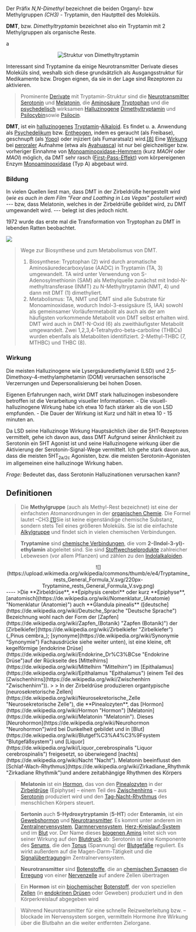 Der Präfix *N,N-Dimethyl* bezeichnet  die beiden Organyl- bzw Methylgruppen *(CH3)* - Tryptamin, den Hautptteil des Moleküls.

**DMT**, bzw. *Dimethyltryptamin* bezeichnet also ein Tryptamin mit 2 Methylgruppen als organische Reste. 

<span>a</span><center>
![Struktur von Dimethyltryptamin](https://upload.wikimedia.org/wikipedia/commons/thumb/3/35/Dimethyltryptamine_2.svg/200px-Dimethyltryptamine_2.svg.png)
</center>

Interessant sind Tryptamine da einige Neurotransmitter Derivate dieses Moleküls sind, weshalb sich diese grundsätzlich als Ausgangsstruktur für Medikamente bzw. Drogen eignen, da sie in der Lage sind  Rezeptoren zu aktivieren.


> Prominente [Derivate](https://de.wikipedia.org/wiki/Derivat_(Chemie) "Derivat (Chemie)") mit Tryptamin-Struktur sind die [Neurotransmitter](https://de.wikipedia.org/wiki/Neurotransmitter "Neurotransmitter") [Serotonin](https://de.wikipedia.org/wiki/Serotonin "Serotonin") und [Melatonin](https://de.wikipedia.org/wiki/Melatonin "Melatonin"), die [Aminosäure](https://de.wikipedia.org/wiki/Aminos%C3%A4uren "Aminosäuren")  [Tryptophan](https://de.wikipedia.org/wiki/Tryptophan "Tryptophan") und die [psychedelisch](https://de.wikipedia.org/wiki/Psychedelikum "Psychedelikum") wirksamen [Halluzinogene](https://de.wikipedia.org/wiki/Halluzinogen "Halluzinogen")  [Dimethyltryptamin](https://de.wikipedia.org/wiki/Dimethyltryptamin "Dimethyltryptamin") und [Psilocybin](https://de.wikipedia.org/wiki/Psilocybin "Psilocybin")sowie [Psilocin](https://de.wikipedia.org/wiki/Psilocin "Psilocin").



 **DMT**, ist ein [halluzinogenes](https://de.wikipedia.org/wiki/Halluzinogen "Halluzinogen")  [Tryptamin](https://de.wikipedia.org/wiki/Tryptamine "Tryptamine")-[Alkaloid](https://de.wikipedia.org/wiki/Alkaloid "Alkaloid"). Es findet u. a. Anwendung als [Psychedelikum](https://de.wikipedia.org/wiki/Psychedelikum "Psychedelikum") bzw. [Entheogen](https://de.wikipedia.org/wiki/Entheogen "Entheogen"), indem es geraucht (als Freibase), geschnupft (als [Yopo](https://de.wikipedia.org/wiki/Yopo#Verwendung "Yopo")) oder injiziert (als Fumaratsalz) wird.[[8]](https://de.wikipedia.org/wiki/Dimethyltryptamin#cite_note-Strassman-8) Eine [Wirkung](https://de.wikipedia.org/wiki/Wirkung_(Pharmakologie) "Wirkung (Pharmakologie)") bei [peroraler](https://de.wikipedia.org/wiki/Peroral "Peroral") Aufnahme (etwa als [Ayahuasca](https://de.wikipedia.org/wiki/Ayahuasca "Ayahuasca")) ist nur bei gleichzeitiger bzw. vorheriger Einnahme von [Monoaminooxidase-Hemmern](https://de.wikipedia.org/wiki/Monoaminooxidase-Hemmer "Monoaminooxidase-Hemmer") (kurz _MAOH_ oder _MAOI_) möglich, da DMT sehr rasch ([First-Pass-Effekt](https://de.wikipedia.org/wiki/First-Pass-Effekt "First-Pass-Effekt")) vom körpereigenen Enzym [Monoaminooxidase](https://de.wikipedia.org/wiki/Monoaminooxidase "Monoaminooxidase") (Typ A) abgebaut wird.

### Bildung
In vielen Quellen liest man, dass DMT in der Zirbeldrüße hergestellt wird (*wie es auch in dem Film "Fear and Loathing in Las Vegas" postuliert wird*) --- bzw, dass Melatonin, welches in der Zirbeldrüße gebildet wird, zu DMT umgewandelt wird. --- belegt ist dies jedoch nicht.

1972 wurde das erste mal die Transformation von Tryptophan zu DMT in lebenden Ratten beobachtet. 

![](https://www.ncbi.nlm.nih.gov/pmc/articles/PMC6088236/bin/fnins-12-00536-g0002.jpg)
> Wege zur Biosynthese und zum Metabolismus von DMT. 
> 1. Biosynthese: Tryptophan (2) wird durch aromatische Aminosäuredecarboxylase (AADC) in Tryptamin (TA, 3) umgewandelt. TA wird unter Verwendung von S-Adenosylmethionin (SAM) als Methylquelle zunächst mit Indol-N-methyltransferase (INMT) zu N-Methyltryptamin (NMT, 4) und dann mit DMT (1) dimethyliert. 
> 2. Metabolismus: TA, NMT und DMT sind alle Substrate für Monoaminoxidase, wodurch Indol-3-essigsäure (5, IAA) sowohl als gemeinsamer Vorläufermetabolit als auch als der am häufigsten vorkommende Metabolit von DMT selbst erhalten wird. DMT wird auch in DMT-N-Oxid (6) als zweithäufigster Metabolit umgewandelt. Zwei 1,2,3,4-Tetrahydro-beta-carboline (THBCs) wurden ebenfalls als Metaboliten identifiziert. 2-Methyl-THBC (7, MTHBC) und THBC (8).
### Wirkung
Die meisten Halluzinogene wie Lysergsäurediethylamid (LSD) und 2,5-Dimethoxy-4-methylamphetamin (DOM) verursachen sensorische Verzerrungen und Depersonalisierung bei hohen Dosen.

Eigenen Erfahrungen nach, wirkt DMT stark halluzinogen insbesondere betroffen ist die Verarbeitung visueller Informationen. - Die visuell-halluzinogene Wirkung habe ich etwa 10 fach stärker als die von LSD empfunden. -  Die Dauer der Wirkung ist Kurz und hält in etwa 10 - 15 minuten an.

Da LSD seine Halluzinoge Wirkung Hauptsächlich über die 5HT-Rezeptoren vermittelt, gehe ich davon aus, dass DMT Aufgrund seiner Ähnlichkeit zu Serotonin ein 5HT Agonist ist und seine Halluzinogene wirkung über die Aktivierung der Serotonin-Signal-Wege vermittelt. Ich gehe stark davon aus, dass die meisten 5HT<sub>2a/2c</sub> Agonisten, bzw. die meisten Serotonin-Agonisten  im allgemeinen eine halluzinoge Wirkung haben.

*Frage:*
Bedeutet das, dass Serotonin Halluzinationen verursachen kann? 
 
## Definitionen

> Die **Methylgruppe** (auch als Methyl-Rest bezeichnet) ist eine der einfachsten Atomanordnungen in der [organischen Chemie](https://de.wikipedia.org/wiki/Organische_Chemie "Organische Chemie"). Die Formel lautet –CH3.[[1]](https://de.wikipedia.org/wiki/Methylgruppe#cite_note-ABC_Chemie-1)Sie ist keine eigenständige chemische Substanz, sondern stets Teil eines größeren Moleküls. Sie ist die einfachste [Alkylgruppe](https://de.wikipedia.org/wiki/Alkylgruppe "Alkylgruppe") und findet sich in vielen chemischen Verbindungen.

>  **Tryptamine** sind [chemische Verbindungen](https://de.wikipedia.org/wiki/Chemische_Verbindung "Chemische Verbindung"), die vom **2-(Indol-3-yl)-ethylamin** abgeleitet sind. Sie sind [Stoffwechselprodukte](https://de.wikipedia.org/wiki/Stoffwechselprodukt "Stoffwechselprodukt") zahlreicher Lebewesen (vor allem Pflanzen) und zählen zu den [Indolalkaloiden](https://de.wikipedia.org/wiki/Indolalkaloide "Indolalkaloide"). 
<center>![](https://upload.wikimedia.org/wikipedia/commons/thumb/e/e4/Tryptamine_rests_General_Formula_V.svg/220px-Tryptamine_rests_General_Formula_V.svg.png)</center>
----
>Die  **Zirbeldrüse**,  **Epiphysis cerebri**  oder kurz  **Epiphyse**,  [anatomisch](https://de.wikipedia.org/wiki/Nomenklatur_(Anatomie) "Nomenklatur (Anatomie)")  auch  **Glandula pinealis**  ([deutsche](https://de.wikipedia.org/wiki/Deutsche_Sprache "Deutsche Sprache")  Bezeichnung wohl nach der Form der  [Zapfen](https://de.wikipedia.org/wiki/Zapfen_(Botanik) "Zapfen (Botanik)")  der  [Zirbelkiefer](https://de.wikipedia.org/wiki/Zirbelkiefer "Zirbelkiefer")  (_Pinus cembra_);  [synonyme](https://de.wikipedia.org/wiki/Synonymie "Synonymie")  Fachausdrücke siehe weiter unten), ist eine kleine, oft kegelförmige  [endokrine Drüse](https://de.wikipedia.org/wiki/Endokrine_Dr%C3%BCse "Endokrine Drüse")auf der Rückseite des  [Mittelhirns](https://de.wikipedia.org/wiki/Mittelhirn "Mittelhirn")  im  [Epithalamus](https://de.wikipedia.org/wiki/Epithalamus "Epithalamus")  (einem Teil des  [Zwischenhirns](https://de.wikipedia.org/wiki/Zwischenhirn "Zwischenhirn")).
>
> In der Zirbeldrüse produzieren organtypische  [neurosekretorische Zellen](https://de.wikipedia.org/wiki/Neurosekretorische_Zelle "Neurosekretorische Zelle"), die  **Pinealozyten**, das  [Hormon](https://de.wikipedia.org/wiki/Hormon "Hormon")  [Melatonin](https://de.wikipedia.org/wiki/Melatonin "Melatonin"). Dieses  [Neurohormon](https://de.wikipedia.org/wiki/Neurohormon "Neurohormon")wird bei Dunkelheit gebildet und in  [Blut](https://de.wikipedia.org/wiki/Blutgef%C3%A4%C3%9Fsystem "Blutgefäßsystem")  und  [Liquor](https://de.wikipedia.org/wiki/Liquor_cerebrospinalis "Liquor cerebrospinalis")  freigesetzt, so überwiegend  [nachts](https://de.wikipedia.org/wiki/Nacht "Nacht"). Melatonin beeinflusst den  [Schlaf-Wach-Rhythmus](https://de.wikipedia.org/wiki/Zirkadiane_Rhythmik "Zirkadiane Rhythmik")und andere zeitabhängige Rhythmen des Körpers

>**Melatonin** ist ein [Hormon](https://de.wikipedia.org/wiki/Hormon "Hormon"), das von den [Pinealozyten](https://de.wikipedia.org/wiki/Pinealozyt "Pinealozyt") in der [Zirbeldrüse](https://de.wikipedia.org/wiki/Zirbeldr%C3%BCse "Zirbeldrüse") (Epiphyse) – einem Teil des [Zwischenhirns](https://de.wikipedia.org/wiki/Zwischenhirn "Zwischenhirn") – aus [Serotonin](https://de.wikipedia.org/wiki/Serotonin "Serotonin") produziert wird und den [Tag-Nacht-Rhythmus](https://de.wikipedia.org/wiki/Zirkadiane_Rhythmik "Zirkadiane Rhythmik") des menschlichen Körpers steuert.

> **Sertonin** auch **5-Hydroxytryptamin** (**5-HT**) oder **Enteramin**, ist ein [Gewebshormon](https://de.wikipedia.org/wiki/Gewebshormone "Gewebshormone") und [Neurotransmitter](https://de.wikipedia.org/wiki/Neurotransmitter "Neurotransmitter"). Es kommt unter anderem im [Zentralnervensystem](https://de.wikipedia.org/wiki/Zentralnervensystem "Zentralnervensystem"), [Darmnervensystem](https://de.wikipedia.org/wiki/Enterisches_Nervensystem "Enterisches Nervensystem"), [Herz-Kreislauf-System](https://de.wikipedia.org/wiki/Herz-Kreislauf-System "Herz-Kreislauf-System") und im [Blut](https://de.wikipedia.org/wiki/Blut "Blut") vor. Der Name dieses [biogenen Amins](https://de.wikipedia.org/wiki/Biogene_Amine "Biogene Amine") leitet sich von seiner Wirkung auf den [Blutdruck](https://de.wikipedia.org/wiki/Blutdruck "Blutdruck") ab: Serotonin ist eine Komponente des [Serums](https://de.wikipedia.org/wiki/Blutserum "Blutserum"), die den [Tonus](https://de.wikipedia.org/wiki/Tonus "Tonus") (Spannung) der [Blutgefäße](https://de.wikipedia.org/wiki/Blutgef%C3%A4%C3%9F "Blutgefäß") reguliert. Es wirkt außerdem auf die Magen-Darm-Tätigkeit und die [Signalübertragung](https://de.wikipedia.org/wiki/Signaltransduktion "Signaltransduktion")im Zentralnervensystem.

> **Neurotransmitter** sind [Botenstoffe](https://de.wikipedia.org/wiki/Botenstoff "Botenstoff"), die an [chemischen Synapsen](https://de.wikipedia.org/wiki/Synapse#Chemische_Synapsen "Synapse") die [Erregung](https://de.wikipedia.org/wiki/Erregungs%C3%BCbertragung "Erregungsübertragung") von einer [Nervenzelle](https://de.wikipedia.org/wiki/Nervenzelle "Nervenzelle") auf andere Zellen übertragen

>Ein **Hormon** ist ein [biochemischer](https://de.wikipedia.org/wiki/Biochemie "Biochemie")  [Botenstoff](https://de.wikipedia.org/wiki/Botenstoff "Botenstoff"), der von speziellen [Zellen](https://de.wikipedia.org/wiki/Zelle_(Biologie) "Zelle (Biologie)") (in [endokrinen Drüsen](https://de.wikipedia.org/wiki/Endokrine_Dr%C3%BCse "Endokrine Drüse") oder Geweben) produziert und in den Körperkreislauf abgegeben wird

> Während Neurotransmitter für eine schnelle Reizweiterleitung bzw. –blockade im Nervensystem sorgen, vermitteln Hormone ihre Wirkung über die Blutbahn an die weiter entfernten Zielorgane.



<!--stackedit_data:
eyJwcm9wZXJ0aWVzIjoic3RhdHVzOiBkcmFmdFxudGl0bGU6IC
dETVQgLSBOLE4tRGltZXRoeWx0cnlwdGFtaW4nXG4iLCJoaXN0
b3J5IjpbLTk2NjkxNzg3LDE5NjkzMTUyNTMsLTYzMzM0Njc5NS
wxOTk5MDk0OTQxLDE4MzU4MDAwMywyODgxNjcwMDZdfQ==
-->